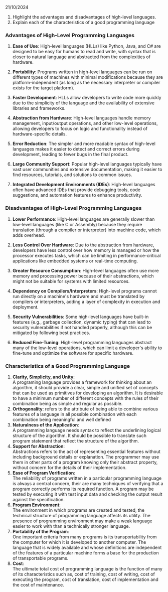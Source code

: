 21/10/2024
1. Highlight the advantages and disadvantages of high-level languages.
2. Explain each of the characteristics of a good programming language

### Advantages of High-Level Programming Languages

1. **Ease of Use**: High-level languages (HLLs) like Python, Java, and C# are designed to be easy for humans to read and write, with syntax that is closer to natural language and abstracted from the complexities of hardware.
   
2. **Portability**: Programs written in high-level languages can be run on different types of machines with minimal modifications because they are platform-independent (as long as the necessary interpreter or compiler exists for the target platform).

3. **Faster Development**: HLLs allow developers to write code more quickly due to the simplicity of the language and the availability of extensive libraries and frameworks.

4. **Abstraction from Hardware**: High-level languages handle memory management, input/output operations, and other low-level operations, allowing developers to focus on logic and functionality instead of hardware-specific details.

5. **Error Reduction**: The simpler and more readable syntax of high-level languages makes it easier to detect and correct errors during development, leading to fewer bugs in the final product.

6. **Large Community Support**: Popular high-level languages typically have vast user communities and extensive documentation, making it easier to find resources, tutorials, and solutions to common issues.

7. **Integrated Development Environments (IDEs)**: High-level languages often have advanced IDEs that provide debugging tools, code suggestions, and automation features to enhance productivity.

### Disadvantages of High-Level Programming Languages

1. **Lower Performance**: High-level languages are generally slower than low-level languages (like C or Assembly) because they require translation (through a compiler or interpreter) into machine code, which adds overhead.

2. **Less Control Over Hardware**: Due to the abstraction from hardware, developers have less control over how memory is managed or how the processor executes tasks, which can be limiting in performance-critical applications like embedded systems or real-time computing.

3. **Greater Resource Consumption**: High-level languages often use more memory and processing power because of their abstractions, which might not be suitable for systems with limited resources.

4. **Dependency on Compilers/Interpreters**: High-level programs cannot run directly on a machine's hardware and must be translated by compilers or interpreters, adding a layer of complexity in execution and deployment.

5. **Security Vulnerabilities**: Some high-level languages have built-in features (e.g., garbage collection, dynamic typing) that can lead to security vulnerabilities if not handled properly, although this can be mitigated by following best practices.

6. **Reduced Fine-Tuning**: High-level programming languages abstract many of the low-level operations, which can limit a developer's ability to fine-tune and optimize the software for specific hardware.

### Characteristics of a Good Programming Language

1. **Clarity, Simplicity, and Unity**:  
	A programing language provides a framework for thinking about  an algorithm, it should provide a clear, simple and unified set of concepts that can be used as primitives for developing an algorithm. It is desirable to have a minimum number of different concepts with the rules of their combination being as simple and regular as possible.  
2. **Orthogonality**:  refers to the attribute of being able to combine various features of a language in all possible combination with each combination being meaningful and well defined
3. **Naturalness of the Application**:  
   A programming language needs syntax to reflect the underlining logical structure of the algorithm. It should be possible to translate such program statement that reflect the structure of the algorithm.
4. **Support for Abstraction**:  
	Abstractions refers to the act of representing essential features without including background details or explanation. The programmer may use them in other parts of a program knowing only their abstract property, without concern for the details of their implementation.
1. **Ease of Program Verification**:  
	The reliability of programs written in a particular programming language is always a central concern, their are many techniques of verifying that a program correctly performs its required function. A program may be tested by executing it with test input data and checking the output result against the specification.
1. **Program Environment**:  
	The environment in which programs are created and tested, the technical structure of programming language affects its utility. The presence of programming environment may make a weak language easier to work with than a technically stronger language. 
1. **Portability of the Program**:  
	One important criteria from many programs is its transportability from the computer for which it is developed to another computer. The language that is widely available and whose definitions are independent of the features of a particular machine forms a base for the production of transportable programs. 
1. **Cost**:  
	The ultimate total cost of programming language is the function of many of its characteristics such as, cost of training, cost of writing, cost of executing the program, cost of translation, cost of implementation and the cost of maintenance.